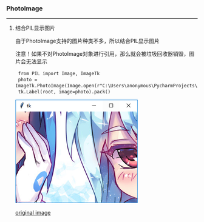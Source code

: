 ### PhotoImage

--------------------------------------

1. 结合PIL显示图片

    由于PhotoImage支持的图片种类不多，所以结合PIL显示图片
    
    注意！如果不对PhotoImage对象进行引用，那么就会被垃圾回收器销毁，图片会无法显示
    
        from PIL import Image, ImageTk
        photo = ImageTk.PhotoImage(Image.open(r"C:\Users\anonymous\PycharmProjects\mytkintertutorial\chapter_2_Widget\static\77654ffb2eabc662ee1dc5651ec31991.jpg"))
        tk.Label(root, image=photo).pack()

    ![](static/1d1aff21e24fae85b603cf6dae818a9b.png)

    [original image](static/77654ffb2eabc662ee1dc5651ec31991.jpg)
